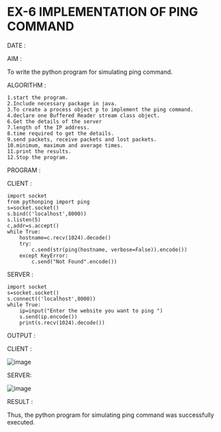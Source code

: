 # EX-6 IMPLEMENTATION OF PING COMMAND

DATE :

AIM :

To write the python program for simulating ping command.

ALGORITHM :

    1.start the program.
    2.Include necessary package in java.
    3.To create a process object p to implement the ping command.
    4.declare one Buffered Reader stream class object.
    6.Get the details of the server
    7.length of the IP address.
    8.time required to get the details.
    9.send packets, receive packets and lost packets.
    10.minimum, maximum and average times.
    11.print the results.
    12.Stop the program.

PROGRAM :

CLIENT :

    import socket
    from pythonping import ping
    s=socket.socket()
    s.bind(('localhost',8000))
    s.listen(5)
    c,addr=s.accept()
    while True:
        hostname=c.recv(1024).decode()
        try:
            c.send(str(ping(hostname, verbose=False)).encode())
        except KeyError:
            c.send("Not Found".encode())

SERVER :

    import socket
    s=socket.socket()
    s.connect(('localhost',8000))
    while True:
        ip=input("Enter the website you want to ping ")
        s.send(ip.encode())
        print(s.recv(1024).decode())





OUTPUT :

CLIENT :

![image](https://github.com/Sindhuja9585/EX-6/assets/122860624/147fb995-cf9e-4442-bc28-c7981edebcca)


SERVER:

![image](https://github.com/Sindhuja9585/EX-6/assets/122860624/cfa11b4e-8d84-4467-b55c-2379b3db40b3)



RESULT :

Thus, the python program for simulating ping command was successfully executed.
